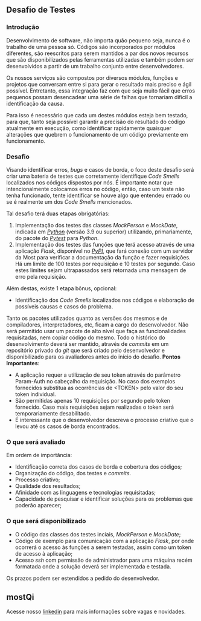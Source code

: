 ## Desafio de Testes
### Introdução
Desenvolvimento de software, não importa quão pequeno seja, nunca é o
trabalho de uma pessoa só. Códigos são incorporados por módulos
diferentes, são reescritos para serem mantidos a par dos novos recursos
que são disponibilizados pelas ferramentas utilizadas e também podem ser
desenvolvidos a partir de um trabalho conjunto entre desenvolvedores.

Os nossos serviços são compostos por diversos módulos, funções e
projetos que conversam entre si para gerar o resultado mais preciso e
ágil possível. Entretanto, essa integração faz com que seja muito fácil
que erros pequenos possam desencadear uma série de falhas que tornariam
difícil a identificação da causa.

Para isso é necessário que cada um destes módulos esteja bem testado,
para que, tanto seja possível garantir a precisão do resultado do código
atualmente em execução, como identificar rapidamente quaisquer
alterações que quebrem o funcionamento de um código previamente em
funcionamento.

### Desafio

Visando identificar erros, *bugs* e casos de borda, o foco deste desafio
será criar uma bateria de testes que corretamente identifique *Code
Smells* localizados nos códigos dispostos por nós. É importante notar
que intencionalmente colocamos erros no código, então, caso um teste não
tenha funcionado, tente identificar se houve algo que entendeu errado ou
se é realmente um dos *Code Smells* mencionados.

Tal desafio terá duas etapas obrigatórias:

1.  Implementação dos testes das classes *MockPerson* e *MockDate*,
    indicada em [*Python*](http://python.org/) (versão 3.9 ou superior)
    utilizando, primariamente, do pacote do [*Pytest*](pytest.org) para
    *Python*.
2.  Implementação dos testes das funções que terá acesso através de uma
    aplicação *Flask*, disponível no
    [*PyPI*](https://pypi.org/project/Flask/), que fará conexão com um
    servidor da Most para verificar a documentação da função e fazer
    requisições. Há um limite de 100 testes por requisição e 10 testes
    por segundo. Caso estes limites sejam ultrapassados será retornada
    uma mensagem de erro pela requisição.

Além destas, existe 1 etapa bônus, opcional:

-   Identificação dos *Code Smells* localizados nos códigos e elaboração
    de possíveis causas e casos do problema.

Tanto os pacotes utilizados quanto as versões dos mesmos e de
compiladores, interpretadores, etc, ficam a cargo do desenvolvedor. Não
será permitido usar um pacote de alto nível que faça as funcionalidades
requisitadas, nem copiar código do mesmo. Todo o histórico do
desenvolvimento deverá ser mantido, através de *commits* em um
repositório privado do *git* que será criado pelo desenvolvedor e
disponibilizado para os avaliadores antes do início do desafio. **Pontos
Importantes**:

-   A aplicação requer a utilização de seu token através do parâmetro
    Param-Auth no cabeçalho da requisição. No caso dos exemplos
    fornecidos substitua as ocorrências de \<TOKEN\> pelo valor do seu
    token individual.
-   São permitidas apenas 10 requisições por segundo pelo token
    fornecido. Caso mais requisições sejam realizadas o token será
    temporariamente desabilitado.
-   É interessante que o desenvolvedor descreva o processo criativo que
    o levou até os casos de borda encontrados.

### O que será avaliado

Em ordem de importância:

-   Identificação correta dos casos de borda e cobertura dos códigos;
-   Organização do código, dos testes e *commits*.
-   Processo criativo;
-   Qualidade dos resultados;
-   Afinidade com as linguagens e tecnologias requisitadas;
-   Capacidade de pesquisar e identificar soluções para os problemas que
    poderão aparecer;

### O que será disponibilizado

-   O código das classes dos testes inciais, *MockPerson* e *MockDate*;
-   Código de exemplo para comunicação com a aplicação *Flask*, por onde
    ocorrerá o acesso às funções a serem testadas, assim como um token
    de acesso à aplicação;
-   Acesso *ssh* com permissão de administrador para uma máquina recém
    formatada onde a solução deverá ser implementada e testada.

Os prazos podem ser estendidos a pedido do desenvolvedor.

## mostQi

Acesse nosso [linkedin](https://www.linkedin.com/company/mobile-solution-technology/posts/?feedView=all) para mais informações sobre vagas e novidades.
